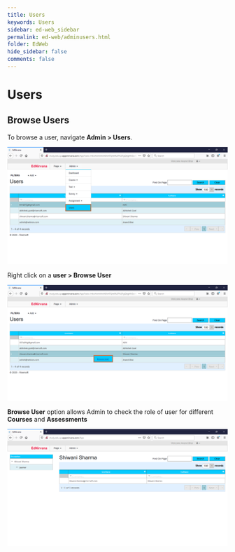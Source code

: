 ```yaml
---
title: Users
keywords: Users
sidebar: ed-web_sidebar
permalink: ed-web/adminusers.html
folder: EdWeb
hide_sidebar: false
comments: false
---
```



# Users
## Browse Users
To browse a user, navigate **Admin > Users**.

![](/images/26.png)

Right click on a **user > Browse User**

![](/images/27.png)

**Browse User** option allows Admin to check the role of user for different **Courses** and **Assessments**

![](/images/28.png)
